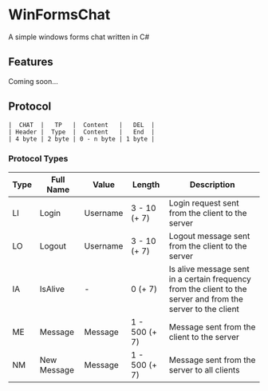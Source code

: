 # WinFormsChat
A simple windows forms chat written in C#

## Features
Coming soon...

## Protocol
```
|  CHAT  |   TP   |  Content   |   DEL  |
| Header |  Type  |  Content   |   End  |
| 4 byte | 2 byte | 0 - n byte | 1 byte |
```

### Protocol Types
| Type | Full Name | Value | Length | Description |
| ---- | --------- | ----- | ------ | ----------- |
| LI | Login | Username | 3 - 10 (+ 7) | Login request sent from the client to the server |
| LO | Logout | Username | 3 - 10 (+ 7) | Logout message sent from the client to the server |
| IA | IsAlive | - | 0 (+ 7) | Is alive message sent in a certain frequency from the client to the server and from the server to the client |
| ME | Message | Message | 1 - 500 (+ 7) | Message sent from the client to the server |
| NM | New Message | Message | 1 - 500 (+ 7) | Message sent from the server to all clients |

